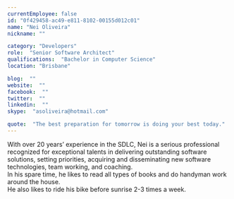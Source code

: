 ```yaml
---
currentEmployee: false
id: "0f429458-ac49-e811-8102-00155d012c01"
name: "Nei Oliveira"
nickname: ""

category: "Developers"
role:  "Senior Software Architect"
qualifications:  "Bachelor in Computer Science"
location: "Brisbane"

blog:  ""
website:  ""
facebook:  ""
twitter:  ""
linkedin:  ""
skype:  "asoliveira@hotmail.com"

quote:  "The best preparation for tomorrow is doing your best today."
---
```


With over 20 years’ experience in the SDLC, Nei is a serious professional recognized for exceptional talents in delivering outstanding software solutions, setting priorities, acquiring and disseminating new software technologies, team working, and coaching.  
In his spare time, he likes to read all types of books and do handyman work around the house.  
He also likes to ride his bike before sunrise 2-3 times a week.  
